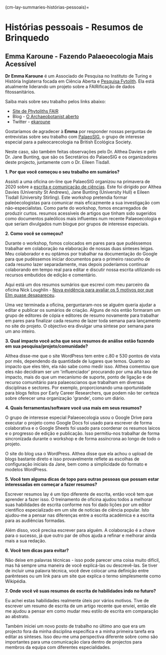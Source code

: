 (cm-lay-summaries-histórias-pessoais)=
# Histórias pessoais - Resumos de Brinquedo

## Emma Karoune - Fazendo Palaeoecologia Mais Acessível

**Dr Emma Karoune** é um Associado de Pesquisa no Instituto de Turing e História Inglaterra focada em Ciência Aberta e [Pesquisa Fytolith](https://en.wikipedia.org/wiki/Phytolith). Ela está atualmente liderando um projeto sobre a FAIRificação de dados fitossanitários.

Saiba mais sobre seu trabalho pelos links abaixo:
* [Site de Phytoliths FAIR](https://open-phytoliths.github.io/FAIR-phytoliths/)
* Blog - [O Archaeobotanist aberto](https://ekaroune.github.io/The-Open-Archaeobotanist/)
* Twitter - [ekaroune](https://twitter.com/ekaroune)

Gostaríamos de agradecer à **Emma** por responder nossas perguntas de entrevistas sobre seu trabalho com [PalaeoSIG](https://www.britishecologicalsociety.org/membership-community/special-interest-groups/palaeoecology-group/), o grupo de interesse especial para a paleocarecologia na British Ecológica Society.

Neste caso, são também feitas observações pelo Dr. Althea Davies e pelo Dr. Jane Bunting, que são os Secretários do PalaeoSIG e os organizadores deste projecto, juntamente com o Dr. Eileen Tisdall.

**1. Por que você começou o seu trabalho em sumários?**

Assisti a uma oficina on-line que PalaeoSIG organizou na primavera de 2020 sobre a [escrita e comunicação de ciências](https://palaeosigbes.wordpress.com/2020/05/11/testing-testing/). Este foi dirigido por Althea Davies (University St Andrews), Jane Bunting (University Hull) e Eileen Tisdall (University Stirling). Este workshop pretendia formar paleóecologistas para comunicar mais eficazmente a sua investigação com não-especialistas. Como parte do workshop, fomos encarregados de produzir curtos. resumos acessíveis de artigos que tinham sido sugeridos como documentos paleólicos mais influentes num recente Palaeoecologia e que seriam divulgados num blogue por grupos de interesse especiais.


**2. Como você se começou?**

Durante o workshop, fomos colocados em pares para que pudéssemos trabalhar em colaboração na elaboração de nossas duas sínteses leigas. Meu colaborador e eu optámos por trabalhar na documentação do Google para que pudéssemos iniciar documentos para o primeiro rascunho de cada resumo lazer separadamente, mas depois poderíamos continuar colaborando em tempo real para editar e discutir nossa escrita utilizando os recursos embutidos de edição e comentário.

Aqui está um dos resumos sumários que escrevi com meu parceiro da oficina Nick Loughlin - [Nova evidência para avaliar os 5 motivos por que Elm quase desapareceu](https://palaeosigbes.wordpress.com/2020/11/18/new-evidence-to-assess-the-5-reasons-elm-almost-disappeared/).

Uma vez terminada a oficina, perguntaram-nos se alguém queria ajudar a editar e publicar os sumários de criação. Alguns de nós então formaram um grupo de editores de cópia e editores de resumo novamente para trabalhar em pares para finalizar cada resumo de lazer toda semana para lançamento no site do projeto. O objectivo era divulgar uma síntese por semana para um ano inteiro.

**3. Qual impacto você acha que seus resumos de análise estão fazendo em sua pesquisa/projeto/comunidade?**

Althea disse-me que o site WordPress tem entre c.80 e 530 pontos de vista por mês, dependendo da quantidade de lugares que temos. Quanto ao impacto que eles têm, ela não sabe como medir isso. Althea comentou que eles não decidiram ser um 'influenciador' procurando por uma alta taxa de impacto, mais do que um mecanismo de suporte, ponto de ligação e de recurso comunitário para palaeoscianos que trabalham em diversas disciplinas e sectores. Por exemplo, proporcionando uma oportunidade para blogs feitos por Early Career Researchers, que podem não ter certeza sobre oferecer uma organização 'grande', como um diário.

**4. Quais ferramentas/software você usa mais em seus resumos?**

O grupo de interesse especial Palaeoecologia usou o Google Drive para executar o projeto como Google Docs foi usado para escrever de forma colaborativa e o Google Sheets foi usado para coordenar os resumos laicos e o progresso de edição e publicação. Isso permitiu-nos trabalhar de forma sincronizada durante o workshop e de forma assíncrona ao longo de todo o projeto.

O site do blog usa o WordPress. Althea disse que ela achou o upload de blogs bastante direto e isso provavelmente reflete as escolhas de configuração iniciais da Jane, bem como a simplicidade do formato e modelos WordPress.

**5. Você tem alguma dicas de topo para outras pessoas que possam estar interessadas em começar a fazer resumos?**

Escrever resumos lay é um tipo diferente de escrita, então você tem que aprender a fazer isso. O treinamento de oficina ajudou todos a melhorar suas habilidades de escrita conforme nos foi dado lições por um editor científico especializado em um site de notícias de ciência popular. Isto ajudou-me a pensar nas diferenças entre a escrita académica e a escrita para as audiências formadas.

Além disso, você precisa escrever para alguém. A colaboração é a chave para o sucesso, já que outro par de olhos ajuda a refinar e melhorar ainda mais a sua redação.

**6. Você tem dicas para evitar?**

Não deixe em palavras técnicas - isso pode parecer uma coisa muito difícil, mas há sempre uma maneira de você explicá-las ou descrevê-las. Se tiver de incluir uma palavra técnica, você deve colocar uma definição entre parênteses ou um link para um site que explica o termo simplesmente como Wikipédia.


**7. Onde você vê suas resumos de escrita de habilidades indo no futuro?**

Eu achei estas habilidades realmente úteis por vários motivos. Tive de escrever um resumo de escrita de um artigo recente que enviei, então ele me ajudou a pensar em como mudar meu estilo de escrita em comparação ao abstrato.

Também iniciei um novo posto de trabalho no último ano que era um projecto fora da minha disciplina específica e a minha primeira tarefa era editar as sínteses. Isso deu-me uma perspectiva diferente sobre como são importantes para uma comunicação clara dentro de projectos para membros da equipa com diferentes especialidades.
